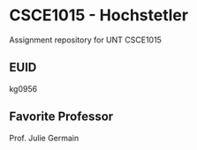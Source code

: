 # CSCE1015 - Hochstetler
Assignment repository for UNT CSCE1015

## EUID
kg0956

## Favorite Professor
Prof. Julie Germain
